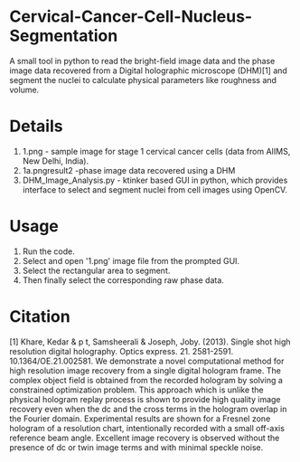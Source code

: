 # Cervical-Cancer-Cell-Nucleus-Segmentation
A small tool in python to read the bright-field image data and the phase image data recovered from a Digital holographic microscope (DHM)[1] and segment the nuclei to calculate physical parameters like roughness and volume.

# Details
1. 1.png - sample image for stage 1 cervical cancer cells (data from AIIMS, New Delhi, India).
2. 1a.pngresult2 -phase image data recovered using a DHM 
3. DHM_Image_Analysis.py - ktinker based GUI in python, which provides interface to select and segment nuclei from cell images using OpenCV.

# Usage
1. Run the code.
2. Select and open '1.png' image file from the prompted GUI.
3. Select the rectangular area to segment.
4. Then finally select the corresponding raw phase data.

# Citation
[1] Khare, Kedar & p t, Samsheerali & Joseph, Joby. (2013). Single shot high resolution digital holography. Optics express. 21. 2581-2591. 10.1364/OE.21.002581. We demonstrate a novel computational method for high resolution image recovery from a single digital hologram frame. The complex object field is obtained from the recorded hologram by solving a constrained optimization problem. This approach which is unlike the physical hologram replay process is shown to provide high quality image recovery even when the dc and the cross terms in the hologram overlap in the Fourier domain. Experimental results are shown for a Fresnel zone hologram of a resolution chart, intentionally recorded with a small off-axis reference beam angle. Excellent image recovery is observed without the presence of dc or twin image terms and with minimal speckle noise.
